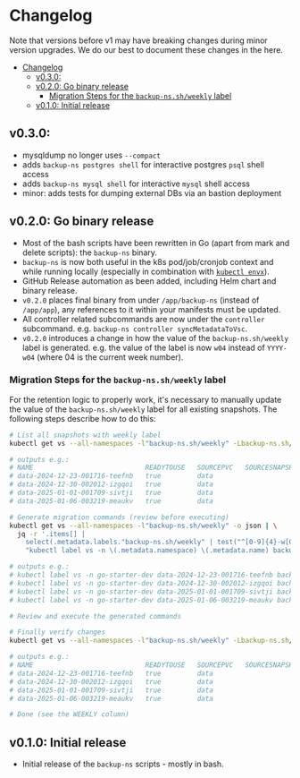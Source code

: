 # Changelog

Note that versions before v1 may have breaking changes during minor version upgrades. We do our best to document these changes in the here.

- [Changelog](#changelog)
  - [v0.3.0:](#v030)
  - [v0.2.0: Go binary release](#v020-go-binary-release)
    - [Migration Steps for the `backup-ns.sh/weekly` label](#migration-steps-for-the-backup-nsshweekly-label)
  - [v0.1.0: Initial release](#v010-initial-release)

## v0.3.0: 

* mysqldump no longer uses `--compact`
* adds `backup-ns postgres shell` for interactive postgres `psql` shell access
* adds `backup-ns mysql shell` for interactive `mysql` shell access
* minor: adds tests for dumping external DBs via an bastion deployment

## v0.2.0: Go binary release

* Most of the bash scripts have been rewritten in Go (apart from mark and delete scripts): the `backup-ns` binary.
* `backup-ns` is now both useful in the k8s pod/job/cronjob context and while running locally (especially in combination with [`kubectl envx`](https://github.com/majodev/kubectl-envx)).
* GitHub Release automation as been added, including Helm chart and binary release.
* `v0.2.0` places final binary from under `/app/backup-ns` (instead of `/app/app`), any references to it within your manifests must be updated.
* All controller related subcommands are now under the `controller` subcommand. e.g. `backup-ns controller syncMetadataToVsc`.
* `v0.2.0` introduces a change in how the value of the `backup-ns.sh/weekly` label is generated. e.g. the value of the label is now `w04` instead of `YYYY-w04` (where 04 is the current week number). 

### Migration Steps for the `backup-ns.sh/weekly` label

For the retention logic to properly work, it's necessary to manually update the value of the `backup-ns.sh/weekly` label for all existing snapshots. The following steps describe how to do this:

```bash
# List all snapshots with weekly label
kubectl get vs --all-namespaces -l"backup-ns.sh/weekly" -Lbackup-ns.sh/retain,backup-ns.sh/weekly

# outputs e.g.:
# NAME                            READYTOUSE   SOURCEPVC   SOURCESNAPSHOTCONTENT   RESTORESIZE   SNAPSHOTCLASS        SNAPSHOTCONTENT                                    CREATIONTIME   AGE     RETAIN                 WEEKLY
# data-2024-12-23-001716-teefnb   true         data                                10Gi          a3cloud-csi-gce-pd   snapcontent-89b2b720-0ebc-4ad1-8ad5-cf1815deff16   15d            15d     daily_weekly_monthly   2024-w52
# data-2024-12-30-002012-izgqoi   true         data                                10Gi          a3cloud-csi-gce-pd   snapcontent-3aa08d3a-584e-4b8a-bb3d-1d2d4a1f48bd   8d             8d      daily_weekly_monthly   2024-w53
# data-2025-01-01-001709-sivtji   true         data                                10Gi          a3cloud-csi-gce-pd   snapcontent-d3075820-6eb2-4fa5-a5f3-afee76887441   6d18h          6d18h   daily_weekly_monthly   2025-w01
# data-2025-01-06-003219-meaukv   true         data                                10Gi          a3cloud-csi-gce-pd   snapcontent-08a8ebb9-3322-4b10-9461-04448e9f8ca3   42h            42h     daily_weekly_monthly   2025-w02

# Generate migration commands (review before executing)
kubectl get vs --all-namespaces -l"backup-ns.sh/weekly" -o json | \
  jq -r '.items[] | 
    select(.metadata.labels."backup-ns.sh/weekly" | test("^[0-9]{4}-w[0-9]{2}$")) | 
    "kubectl label vs -n \(.metadata.namespace) \(.metadata.name) backup-ns.sh/weekly=\(.metadata.labels."backup-ns.sh/weekly" | split("-")[1]) --overwrite"'

# outputs e.g.:
# kubectl label vs -n go-starter-dev data-2024-12-23-001716-teefnb backup-ns.sh/weekly=w52 --overwrite
# kubectl label vs -n go-starter-dev data-2024-12-30-002012-izgqoi backup-ns.sh/weekly=w53 --overwrite
# kubectl label vs -n go-starter-dev data-2025-01-01-001709-sivtji backup-ns.sh/weekly=w01 --overwrite
# kubectl label vs -n go-starter-dev data-2025-01-06-003219-meaukv backup-ns.sh/weekly=w02 --overwrite

# Review and execute the generated commands

# Finally verify changes
kubectl get vs --all-namespaces -l"backup-ns.sh/weekly" -Lbackup-ns.sh/retain,backup-ns.sh/weekly

# outputs e.g.:
# NAME                            READYTOUSE   SOURCEPVC   SOURCESNAPSHOTCONTENT   RESTORESIZE   SNAPSHOTCLASS        SNAPSHOTCONTENT                                    CREATIONTIME   AGE     RETAIN                 WEEKLY
# data-2024-12-23-001716-teefnb   true         data                                10Gi          a3cloud-csi-gce-pd   snapcontent-89b2b720-0ebc-4ad1-8ad5-cf1815deff16   15d            15d     daily_weekly_monthly   w52
# data-2024-12-30-002012-izgqoi   true         data                                10Gi          a3cloud-csi-gce-pd   snapcontent-3aa08d3a-584e-4b8a-bb3d-1d2d4a1f48bd   8d             8d      daily_weekly_monthly   w53
# data-2025-01-01-001709-sivtji   true         data                                10Gi          a3cloud-csi-gce-pd   snapcontent-d3075820-6eb2-4fa5-a5f3-afee76887441   6d18h          6d18h   daily_weekly_monthly   w01
# data-2025-01-06-003219-meaukv   true         data                                10Gi          a3cloud-csi-gce-pd   snapcontent-08a8ebb9-3322-4b10-9461-04448e9f8ca3   42h            42h     daily_weekly_monthly   w02

# Done (see the WEEKLY column)
```

## v0.1.0: Initial release

- Initial release of the `backup-ns` scripts - mostly in bash.